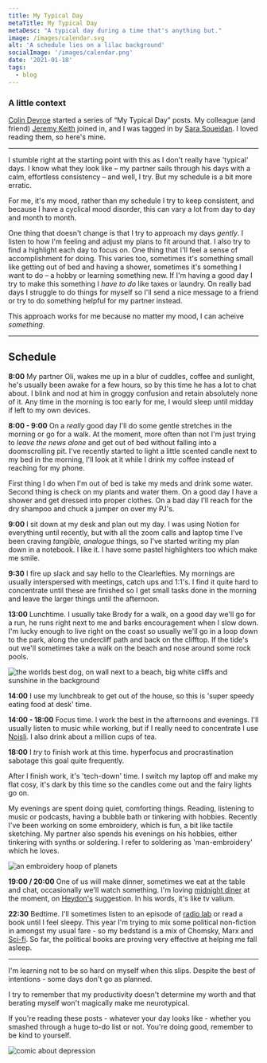 ```yaml
---
title: My Typical Day
metaTitle: My Typical Day
metaDesc: "A typical day during a time that's anything but."
image: /images/calendar.svg
alt: 'A schedule lies on a lilac background'
socialImage: '/images/calendar.png'
date: '2021-01-18'
tags:
  - blog
---
```


### A little context

[Colin Devroe](http://cdevroe.com/2021/01/07/my-typical-day/) started a series of “My Typical Day” posts. My colleague (and friend) [Jeremy Keith](https://adactio.com/journal/17750) joined in, and I was tagged in by [Sara Soueidan](https://www.sarasoueidan.com/desk/typical-day/). I loved reading them, so here's mine.

---

I stumble right at the starting point with this as I don't really have 'typical' days.
I know what they look like – my partner sails through his days with a calm, effortless consistency – and well, I try. But my schedule is a bit more erratic.

For me, it's my mood, rather than my schedule I try to keep consistent, and because I have a cyclical mood disorder, this can vary a lot from day to day and month to month.

One thing that doesn't change is that I try to approach my days _gently_. I listen to how I'm feeling and adjust my plans to fit around that. I also try to find a highlight each day to focus on. One thing that I'll feel a sense of accomplishment for doing. This varies too, sometimes it's something small like getting out of bed and having a shower, sometimes it's something I want to do – a hobby or learning something new. If I'm having a good day I try to make this something I _have to do_ like taxes or laundry. On really bad days I struggle to do things for myself so I'll send a nice message to a friend or try to do something helpful for my partner instead.

This approach works for me because no matter my mood, I can acheive _something_.

---

## Schedule

<strong>8:00</strong> My partner Oli, wakes me up in a blur of cuddles, coffee and sunlight, he's usually been awake for a few hours, so by this time he has a lot to chat about. I blink and nod at him in groggy confusion and retain absolutely none of it. Any time in the morning is too early for me, I would sleep until midday if left to my own devices.

<strong>8:00 - 9:00</strong>
On a _really_ good day I'll do some gentle stretches in the morning or go for a walk. At the moment, more often than not I'm just trying to _*leave the news alone*_ and get out of bed without falling into a doomscrolling pit. I've recently started to light a little scented candle next to my bed in the morning, I'll look at it while I drink my coffee instead of reaching for my phone.

First thing I do when I'm out of bed is take my meds and drink some water. Second thing is check on my plants and water them. On a good day I have a shower and get dressed into proper clothes. On a bad day I'll reach for the dry shampoo and chuck a jumper on over my PJ's.

<strong>9:00</strong> I sit down at my desk and plan out my day. I was using Notion for everything until recently, but with all the zoom calls and laptop time I've been craving _tangible, analogue_ things, so I've started writing my plan down in a notebook. I like it. I have some pastel highlighters too which make me smile.

<strong>9:30</strong> I fire up slack and say hello to the Clearlefties. My mornings are usually interspersed with meetings, catch ups and 1:1's. I find it quite hard to concentrate until these are finished so I get small tasks done in the morning and leave the larger things until the afternoon.

<strong>13:00</strong> Lunchtime. I usually take Brody for a walk, on a good day we'll go for a run, he runs right next to me and barks encouragement when I slow down. I'm lucky enough to live right on the coast so usually we'll go in a loop down to the park, along the undercliff path and back on the clifftop. If the tide's out we'll sometimes take a walk on the beach and nose around some rock pools.

![the worlds best dog, on wall next to a beach, big white cliffs and sunshine in the background](/images/walk.jpg)

<strong>14:00</strong> I use my lunchbreak to get out of the house, so this is 'super speedy eating food at desk' time.

<strong>14:00 - 18:00</strong> Focus time. I work the best in the afternoons and evenings. I'll usually listen to music while working, but if I really need to concentrate I use
[Noisli](https://www.noisli.com/playlists). I also drink about a million cups of tea.

<strong>18:00</strong> I _try_ to finish work at this time. hyperfocus and procrastination sabotage this goal quite frequently.

After I finish work, it's 'tech-down' time. I switch my laptop off and make my flat cosy, it's dark by this time so the candles come out and the fairy lights go on.

My evenings are spent doing quiet, comforting things. Reading, listening to music or podcasts, having a bubble bath or tinkering with hobbies. Recently I've been working on some embroidery, which is fun, a bit like tactile sketching. My partner also spends his evenings on his hobbies, either tinkering with synths or soldering. I refer to soldering as 'man-embroidery' which he loves.

![an embroidery hoop of planets](/images/embroidery.jpg)

<strong>19:00 / 20:00</strong> One of us will make dinner, sometimes we eat at the table and chat, occasionally we'll watch something. I'm loving [midnight diner](<https://en.wikipedia.org/wiki/Midnight_Diner_(Japanese_TV_series)>) at the moment, on [Heydon's](https://heydonworks.com/) suggestion. In his words, it's like tv valium.

<strong>22:30</strong> Bedtime. I'll sometimes listen to an episode of [radio lab](https://www.wnycstudios.org/podcasts/radiolab) or read a book until I feel sleepy. This year I'm trying to mix some political non-fiction in amongst my usual fare - so my bedstand is a mix of Chomsky, Marx and [Sci-fi](http://www.thehugoawards.org/). So far, the political books are proving very effective at helping me fall asleep.

---

I'm learning not to be so hard on myself when this slips. Despite the best of intentions - some days don't go as planned.

I try to remember that my productivity doesn't determine my worth and that berating myself won't magically make me neurotypical.

If you're reading these posts - whatever your day looks like - whether you smashed through a huge to-do list or not. You're doing good, remember to be kind to yourself.

![comic about depression](/images/advice.jpg)
